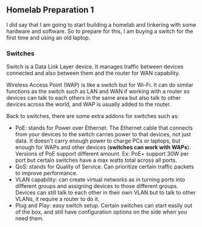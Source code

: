 ## Homelab Preparation 1

I did say that I am going to start building a homelab and tinkering with some hardware and software. So to prepare for this, I am buying a switch for the first time and using an old laptop. 

### Switches 
Switch is a Data Link Layer device. It manages traffic between devices connected and also between them and the router for WAN capability. 

Wireless Access Point (WAP) is like a switch but for Wi-Fi. It can do similar functions as the switch such as LAN and WAN if working with a router so devices can talk to each others in the same area but also talk to other devices across the world, and WAP is usually added to the router.

Back to switches, there are some extra addons for switches such as:
- PoE: stands for Power over Ethernet. The Ethernet cable that connects from your devices to the switch carries power to that devices, not just data. It doesn't carry enough power to charge PCs or laptops, but enough for WAPs and other devices (**switches can work with WAPs**). Versions of PoE support different amount. Ex: PoE+ support 30W per port but certain switches have a max watts total across all ports.
- QoS: stands for Quality of Service. Can prioritize certain traffic packets to improve performance.
- VLAN capability: can create virtual networks as in turning ports into different groups and assigning devices to those different groups. Devices can still talk to each other in their own VLAN but to talk to other VLANs, it require a router to do it.
- Plug and Play: easy switch setup. Certain switches can start easily out of the box, and still have configuration options on the side when you need them.